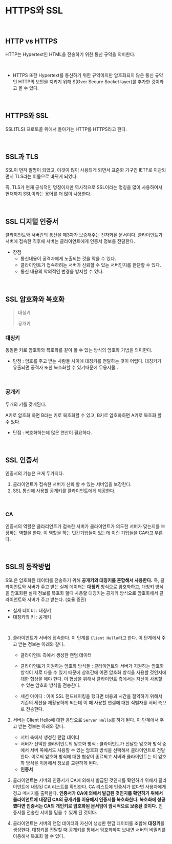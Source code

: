 # HTTPS와 SSL

 <br>

## HTTP vs HTTPS

HTTP는 Hypertext인 HTML을 전송하기 위한 통신 규약을 의미한다.

<br>

- HTTPS 또한 Hypertext를 통신하기 위한 규약이지만 암호화되지 않은 통신 규약인 HTTP의 보안을 지키기 위해 S(Over Secure Socket layer)를 추가한 것이라고 볼 수 있다.

<br>

## HTTPS와 SSL

SSL(TLS) 프로토콜 위에서 돌아가는 HTTP를 HTTPS라고 한다.

<br>

## SSL과 TLS

SSL이 먼저 발명이 되었고, 이것이 많이 사용되게 되면서 표준화 기구인 IETF로 이관되면서 TLS라는 이름으로 바뀌게 되었다.

즉, TLS가 현재 공식적인 명칭이지만 역사적으로 SSL이라는 명칭을 많이 사용하여서 현재까지 SSL이라는 용어를 더 많이 사용한다.

<br>

## SSL 디지털 인증서

클라이언트와 서버간의 통신을 제3자가 보증해주는 전자화된 문서이다. 클라이언트가 서버에 접속한 직후에 서버는 클라이언트에게 인증서 정보를 전달한다. 

- 장점
  - 통신내용이 공격자에게 노출되는 것을 막을 수 있다.
  - 클라이언트가 접속하려는 서버가 신뢰할 수 있는 서버인지를 판단할 수 있다.
  - 통신 내용의 악의적인 변경을 방지할 수 있다.

<br>

## SSL 암호화와 복호화

> 대칭키
>
> 공개키

### 대칭키

동일한 키로 암호화와 복호화를 같이 할 수 있는 방식의 암호화 기법을 의미한다.

- 단점 : 암호를 주고 받는 사람들 사이에 대칭키를 전달하는 것이 어렵다. 대칭키가 유출되면 공격자 또한 복호화할 수 있기때문에 무용지물..

<br>

### 공개키

두개의 키를 갖게된다.

A키로 암호화 하면 B라는 키로 복호화할 수 있고, B키로 암호화하면 A키로 복호화 할 수 있다.

- 단점 : 복호화하는데 많은 연산이 필요하다.

<br>

## SSL 인증서

인증서의 기능은 크게 두가지다.

1. 클라이언트가 접속한 서버가 신뢰 할 수 있는 서버임을 보장한다.
2. SSL 통신에 사용할 공개키를 클라이언트에게 제공한다.

<br>

### CA

인증서의 역할은 클라리언트가 접속한 서버가 클라이언트가 의도한 서버가 맞는지를 보장하는 역할을 한다. 이 역할을 하는 민간기업들이 있는데 이런 기업들을 CA라고 부른다.

<br>

## SSL의 동작방법

SSL은 암호화된 데이터를 전송하기 위해 **공개키와 대칭키를 혼합해서 사용한다.** 즉, 클라이언트와 서버가 주고 받는 실제 데이터는 **대칭키** 방식으로 암호화하고, 대칭키 방식을 암호화된 실제 정보를 복호화 할때 사용할 대칭키는 공개키 방식으로 암호화해서 클라이언트와 서버가 주고 받는다. (효율 증진)

- 실제 데이터 : 대칭키
- 대칭키의 키 : 공개키

<br>

1. 클라이언트가 서버에 접속한다. 이 단계를 `Client Hello`라고 한다. 이 단계에서 주고 받는 정보는 아래와 같다.

   - 클라이언트 측에서 생성한 랜덤 데이터

   - 클라이언트가 지원하는 암호화 방식들 : 클라이언트와 서버가 지원하는 암호화 방식이 서로 다를 수 있기 때문에 상호간에 어떤 암호화 방식을 사용할 것인지에 대한 협상을 해야 한다. 이 협상을 위해서 클라이언트 측에서는 자신이 사용할 수 있는 암호화 방식을 전송한다.

   - 세션 아이디 : 이미 SSL 핸드쉐이킹을 했다면 비용과 시간을 절약하기 위해서 기존의 세션을 재활용하게 되는데 이 때 사용할 연결에 대한 식별자를 서버 측으로 전송한다.

2. 서버는 Client Hello에 대한 응답으로 `Server Hello`를 하게 된다. 이 단계에서 주고 받는 정보는 아래와 같다.

   - 서버 측에서 생성한 랜덤 데이터
   - 서버가 선택한 클라이언트의 암호화 방식 : 클라이언트가 전달한 암호화 방식 중에서 서버 쪽에서도 사용할 수 있는 암호화 방식을 선택해서 클라이언트로 전달한다. 이로써 암호화 방식에 대한 협상이 종료되고 서버와 클라이언트는 이 암호화 방식을 이용해서 정보를 교환하게 된다.
   - **인증서**

3. 클라이언트는 서버의 인증서가 CA에 의해서 발급된 것인지를 확인하기 위해서 클라이언트에 내장된 CA 리스트를 확인한다. CA 리스트에 인증서가 없다면 사용자에게 경고 메시지를 출력한다. **인증서가 CA에 의해서 발급된 것인지를 확인하기 위해서 클라이언트에 내장된 CA의 공개키를 이용해서 인증서를 복호화한다. 복호화에 성공했다면 인증서는 CA의 개인키로 암호화된 문서임이 암시적으로 보증된 것이다.** 인증서를 전송한 서버를 믿을 수 있게 된 것이다.

4. 클라이언트는 서버의 랜덤 데이터와 자신이 생성한 랜덤 데이터를 조합해 **대칭키**를 생성한다. 대칭키를 전달할 때 공개키를 통해서 암호화하여 보내면 서버의 비밀키를 이용해서 복호화 할 수 있다.

